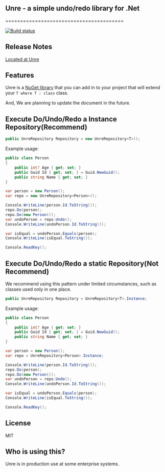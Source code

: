 ﻿## Unre - a simple undo/redo library for .Net
========================================

[![Build status](https://ci.appveyor.com/api/projects/status/Unrehogemoge)](https://ci.appvayor.com/api/Unrehogemoge)

Release Notes
-------------

[Located at Unre](https://github.com/popopopopopopopopopopopo/Unre)

Features
--------
Unre is a [NuGet library](https://www.nuget.org/packages/Unre/) that you can add in to your project that will extend your `T where T : class` class.

And,
We are planning to update the document in the future.

Execute Do/Undo/Redo a Instance Repository(Recommend)
------------------------------------------------------------

```csharp
public UnreRepository Repository = new UnreRepository<T>();
```
Example usage:

```csharp
public class Person
{
    public int? Age { get; set; }
    public Guid Id { get; set; } = Guid.NewGuid();
    public string Name { get; set; }
}            

var person = new Person();
var repo = new UnreRepository<Person>();

Console.WriteLine(person.Id.ToString());
repo.Do(person);
repo.Do(new Person());
var undoPerson = repo.Undo();
Console.WriteLine(undoPerson.Id.ToString());

var isEqual = undoPerson.Equals(person);
Console.WriteLine(isEqual.ToString());

Console.ReadKey();

```

Execute Do/Undo/Redo a static Repository(Not Recommend)
------------------------------------------------------------


We recommend using this pattern under limited circumstances, 
such as classes used only in one place.

```csharp
public UnreRepository Repository = UnreRepository<T>.Instance;
```
Example usage:

```csharp
public class Person
{
    public int? Age { get; set; }
    public Guid Id { get; set; } = Guid.NewGuid();
    public string Name { get; set; }
}            

var person = new Person();
var repo = UnreRepository<Person>.Instance;

Console.WriteLine(person.Id.ToString());
repo.Do(person);
repo.Do(new Person());
var undoPerson = repo.Undo();
Console.WriteLine(undoPerson.Id.ToString());

var isEqual = undoPerson.Equals(person);
Console.WriteLine(isEqual.ToString());

Console.ReadKey();

```


License
---------------------
MIT


Who is using this?
---------------------
Unre is in production use at some enterprise systems.